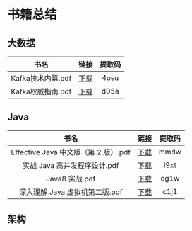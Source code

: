 # 书籍总结
## 大数据
|   书名  |   链接  |   提取码    | 
| :----: | :----: |   :----:   | 
| Kafka技术内幕.pdf | [下载](https://pan.baidu.com/s/1ue-o_Q4mnVK8aXYc044Vyw) | 4osu |
| Kafka权威指南.pdf | [下载](https://pan.baidu.com/s/1gdLZ28_BfH-cg8HFRupbmA) | d05a |

## Java 
|   书名  |   链接  |   提取码    | 
| :----: | :----: |   :----:   | 
| Effective Java 中文版（第 2 版）.pdf | [下载](https://pan.baidu.com/s/150ztSubX3-NhgMHMPiRFYQ) | mmdw |
| 实战 Java 高并发程序设计.pdf | [下载](https://pan.baidu.com/s/1QUse0rmMBIvxFgeiJZ7TxQ) | l9xt |
| Java8 实战.pdf | [下载](https://pan.baidu.com/s/1y5m1hgn9cJT7pyE5qI9UuQ) | og1w |
| 深入理解 Java 虚拟机第二版.pdf | [下载](https://pan.baidu.com/s/1mFE-B03b5Dwuz3_CJgHA7g) | c1j1 |

## 架构